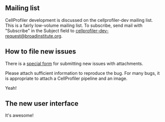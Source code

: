 ## Mailing list

CellProfiler development is discussed on the cellprofiler-dev mailing list.
This is a fairly low-volume mailing list.  To subscribe, send mail with
"Subscribe" in the Subject field to
cellprofiler-dev-request@broadinstitute.org.

## How to file new issues

There is a [special form](http://cellprofiler.org/issues/) for submitting
new issues with attachments.

Please attach sufficient information to reproduce the bug. For many bugs,
it is appropriate to attach a CellProfiler pipeline and an image.

Yeah!

## The new user interface

It's awesome!
